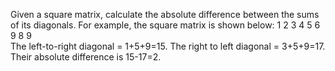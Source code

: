 Given a square matrix, calculate the absolute difference between the sums of its diagonals.
For example, the square matrix  is shown below:
1 2 3
4 5 6
9 8 9  
The left-to-right diagonal = 1+5+9=15. The right to left diagonal = 3+5+9=17. Their absolute difference is 15-17=2.